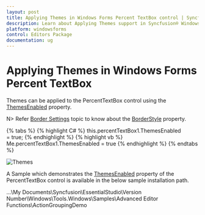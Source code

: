 ```yaml
---
layout: post
title: Applying Themes in Windows Forms Percent TextBox control | Syncfusion®
description: Learn about Applying Themes support in Syncfusion® Windows Forms Percent TextBox control and more details.
platform: windowsforms
control: Editors Package
documentation: ug
---
```


# Applying Themes in Windows Forms Percent TextBox

Themes can be applied to the PercentTextBox control using the [ThemesEnabled](https://help.syncfusion.com/cr/windowsforms/Syncfusion.Windows.Forms.Tools.TextBoxExt.html#Syncfusion_Windows_Forms_Tools_TextBoxExt_ThemesEnabled) property.

N> Refer [Border Settings](/windowsforms/percenttextbox/bordersettings) topic to know about the [BorderStyle](https://docs.microsoft.com/en-us/dotnet/api/system.windows.forms.textboxbase.borderstyle?redirectedfrom=MSDN&view=netframework-4.7.2#System_Windows_Forms_TextBoxBase_BorderStyle) property.

{% tabs %}
{% highlight C# %}
this.percentTextBox1.ThemesEnabled = true;
{% endhighlight %}
{% highlight vb %}
Me.percentTextBox1.ThemesEnabled = true
{% endhighlight %}
{% endtabs %}

![Themes](PercentTextBox-Images/Overview_img487.png) 

A Sample which demonstrates the [ThemesEnabled](https://help.syncfusion.com/cr/windowsforms/Syncfusion.Windows.Forms.Tools.TextBoxExt.html#Syncfusion_Windows_Forms_Tools_TextBoxExt_ThemesEnabled) property of the PercentTextBox control is available in the below sample installation path.

…\My Documents\Syncfusion\EssentialStudio\Version Number\Windows\Tools.Windows\Samples\Advanced Editor Functions\ActionGroupingDemo
